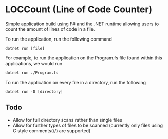 # LOCCount (Line of Code Counter)

Simple application build using F# and the .NET runtime allowing users to count the amount of lines of code in a file. 

To run the application, run the following command
```dotnetcli
dotnet run [file]
```

For example, to run the application on the Program.fs file found within this applications, we would run
```dotnetcli
dotnet run ./Program.fs
```


To run the application on every file in a directory, run the following

```dotnetcli
dotnet run -D [directory]
```

## Todo
- Allow for full directory scans rather than single files
- Allow for further types of files to be scanned (currently only files using C style comments(//) are supported) 